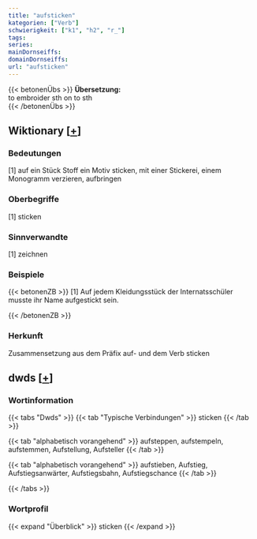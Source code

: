 ```yaml
---
title: "aufsticken"
kategorien: ["Verb"]
schwierigkeit: ["k1", "h2", "r_"]
tags:
series:
mainDornseiffs:
domainDornseiffs:
url: "aufsticken"
---
```


{{< betonenÜbs >}}
**Übersetzung:**  
to embroider sth on to sth  
{{< /betonenÜbs >}}

## Wiktionary [[+](https://de.wiktionary.org/wiki/aufsticken)]

### Bedeutungen
[1] auf ein Stück Stoff ein Motiv sticken, mit einer Stickerei, einem Monogramm verzieren, aufbringen  

### Oberbegriffe
[1] sticken  

### Sinnverwandte
[1] zeichnen  

### Beispiele
{{< betonenZB >}}
[1] Auf jedem Kleidungsstück der Internatsschüler musste ihr Name aufgestickt sein.  

{{< /betonenZB >}}
### Herkunft
Zusammensetzung aus dem Präfix auf- und dem Verb sticken  



## dwds [[+](https://www.dwds.de/wb/aufsticken)]

### Wortinformation
{{< tabs "Dwds" >}}
{{< tab "Typische Verbindungen" >}}
sticken
{{< /tab >}}

{{< tab "alphabetisch vorangehend" >}}
aufsteppen, aufstempeln, aufstemmen, Aufstellung, Aufsteller
{{< /tab >}}

{{< tab "alphabetisch vorangehend" >}}
aufstieben, Aufstieg, Aufstiegsanwärter, Aufstiegsbahn, Aufstiegschance
{{< /tab >}}

{{< /tabs >}}

### Wortprofil
{{< expand "Überblick" >}} sticken {{< /expand >}}

